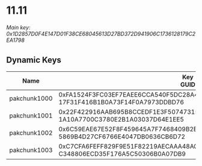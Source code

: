 # 11.11

###### *Main key: 0x1D2857D0F4E147D01F38CE68045613D27BD372D941906C1736128179C2EA1798*

## Dynamic Keys

| Name         | Key<br/>GUID                                                                                            |
|--------------|---------------------------------------------------------------------------------------------------------|
| pakchunk1000 | 0xFA1524F3FC03EF7EAEE6CCA540F5DC28A444A28E6F48F6963C6FB7C714F99C53<br/>17F31F416B1B0A73F14F0A7973DDBD76 |
| pakchunk1001 | 0x22F422916AAB695B8CCEDF1E3F50747315B90DC6A2BFB9E3A3640715F645998F<br/>1A10A7700C3780E2B1A03037D64E1EE5 |
| pakchunk1002 | 0x6C59EAE67E52F8F459645A7F7468409B2EB79620D5CFBC2E7CCA8C9BAE41D051<br/>5869B4D27CF6766E4047DB0636CB6D72 |
| pakchunk1003 | 0xC7CFA6FEFF829F9E51F82219AECAAA48AC5AE49A6443240678B55327C7AFAE9C<br/>C348806ECD35F176A5C50306B0A07DB9 |
